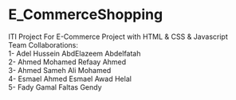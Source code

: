 # E_CommerceShopping
ITI Project For E-Commerce Project with HTML &amp; CSS &amp; Javascript <br/>
Team Collaborations: <br/>
    1- Adel Hussein AbdElazeem Abdelfatah <br/>
    2- Ahmed Mohamed Refaay Ahmed <br/>
    3- Ahmed Sameh Ali Mohamed <br/>
    4- Esmael Ahmed Esmael Awad Helal <br/>
    5- Fady Gamal Faltas Gendy <br/>
